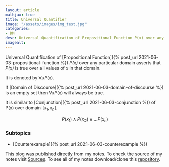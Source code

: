 ```yaml
---
layout: article
mathjax: true
title: Universal Quantifier
image: "/assets/images/img_test.jpg"
categories:
- DM
desc: Universal Quantification of Propositional Function P(x) over any particular domain asserts that P(x) is true over all values of x in that domain. 
imagealt: 
---
```


Universal Quantification of [Propositional Function]({% post_url 2021-06-03-propositional-function %}) *P(x)* over any particular domain asserts that *P(x)* is true over all values of *x* in that domain.

It is denoted by $\forall xP(x)$.


































































































































































































































































































































































If [Domain of Discourse]({% post_url 2021-06-03-domain-of-discourse %}) is an empty set then $\forall xP(x)$ will always be true.


































































































































































































































































































































































It is similar to [Conjunction]({% post_url 2021-06-03-conjunction %}) of P(x) over domain [$x_1, x_n$].

































































































































































































































































































































































$$P(x_1) \wedge P(x_2) \wedge \dots P(x_n)$$


































































































































































































































































































































































### Subtopics
- [Counterexample]({% post_url 2021-06-03-counterexample %})

This blog was published directly from my notes.
To check the source of my notes visit [Sources](sources.html).
To see all of my notes download/clone this [repository](https://github.com/bovem/CS).
